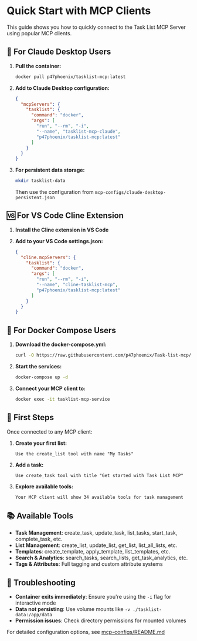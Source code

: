 # Quick Start with MCP Clients

This guide shows you how to quickly connect to the Task List MCP Server using popular MCP clients.

## 🚀 For Claude Desktop Users

1. **Pull the container:**
   ```bash
   docker pull p47phoenix/tasklist-mcp:latest
   ```

2. **Add to Claude Desktop configuration:**
   ```json
   {
     "mcpServers": {
       "tasklist": {
         "command": "docker",
         "args": [
           "run", "--rm", "-i", 
           "--name", "tasklist-mcp-claude",
           "p47phoenix/tasklist-mcp:latest"
         ]
       }
     }
   }
   ```

3. **For persistent data storage:**
   ```bash
   mkdir tasklist-data
   ```
   
   Then use the configuration from `mcp-configs/claude-desktop-persistent.json`

## 🆚 For VS Code Cline Extension

1. **Install the Cline extension in VS Code**

2. **Add to your VS Code settings.json:**
   ```json
   {
     "cline.mcpServers": {
       "tasklist": {
         "command": "docker",
         "args": [
           "run", "--rm", "-i",
           "--name", "cline-tasklist-mcp", 
           "p47phoenix/tasklist-mcp:latest"
         ]
       }
     }
   }
   ```

## 🐳 For Docker Compose Users

1. **Download the docker-compose.yml:**
   ```bash
   curl -O https://raw.githubusercontent.com/p47phoenix/Task-list-mcp/main/mcp-configs/docker-compose.yml
   ```

2. **Start the services:**
   ```bash
   docker-compose up -d
   ```

3. **Connect your MCP client to:**
   ```bash
   docker exec -it tasklist-mcp-service
   ```

## 🎯 First Steps

Once connected to any MCP client:

1. **Create your first list:**
   ```
   Use the create_list tool with name "My Tasks"
   ```

2. **Add a task:**
   ```
   Use create_task tool with title "Get started with Task List MCP"
   ```

3. **Explore available tools:**
   ```
   Your MCP client will show 34 available tools for task management
   ```

## 📚 Available Tools

- **Task Management**: create_task, update_task, list_tasks, start_task, complete_task, etc.
- **List Management**: create_list, update_list, get_list, list_all_lists, etc.
- **Templates**: create_template, apply_template, list_templates, etc.
- **Search & Analytics**: search_tasks, search_lists, get_task_analytics, etc.
- **Tags & Attributes**: Full tagging and custom attribute systems

## 🔧 Troubleshooting

- **Container exits immediately**: Ensure you're using the `-i` flag for interactive mode
- **Data not persisting**: Use volume mounts like `-v ./tasklist-data:/app/data`
- **Permission issues**: Check directory permissions for mounted volumes

For detailed configuration options, see [mcp-configs/README.md](mcp-configs/README.md)
